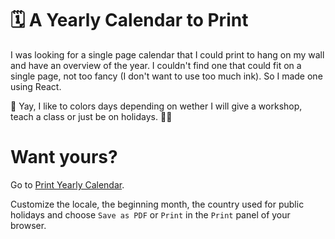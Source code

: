 # 🗓️ A Yearly Calendar to Print

I was looking for a single page calendar that I could print to hang on my wall
and have an overview of the year. I couldn't find one that could fit on a single
page, not too fancy (I don't want to use too much ink). So I made one using
React.

🎨 Yay, I like to colors days depending on wether I will give a workshop, teach
a class or just be on holidays. 🤷‍♂️

# Want yours?

Go to [Print Yearly
Calendar](https://gpichot.github.io/print-yearly-calendar/).

Customize the locale, the beginning month, the country used for public holidays
and choose `Save as PDF` or `Print` in the `Print` panel of your browser.
